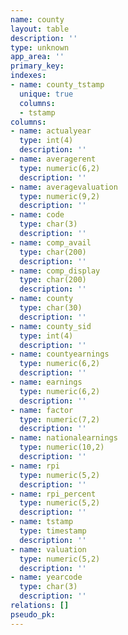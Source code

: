 ```yaml
---
name: county
layout: table
description: ''
type: unknown
app_area: ''
primary_key: 
indexes:
- name: county_tstamp
  unique: true
  columns:
  - tstamp
columns:
- name: actualyear
  type: int(4)
  description: ''
- name: averagerent
  type: numeric(6,2)
  description: ''
- name: averagevaluation
  type: numeric(9,2)
  description: ''
- name: code
  type: char(3)
  description: ''
- name: comp_avail
  type: char(200)
  description: ''
- name: comp_display
  type: char(200)
  description: ''
- name: county
  type: char(30)
  description: ''
- name: county_sid
  type: int(4)
  description: ''
- name: countyearnings
  type: numeric(6,2)
  description: ''
- name: earnings
  type: numeric(6,2)
  description: ''
- name: factor
  type: numeric(7,2)
  description: ''
- name: nationalearnings
  type: numeric(10,2)
  description: ''
- name: rpi
  type: numeric(5,2)
  description: ''
- name: rpi_percent
  type: numeric(5,2)
  description: ''
- name: tstamp
  type: timestamp
  description: ''
- name: valuation
  type: numeric(5,2)
  description: ''
- name: yearcode
  type: char(3)
  description: ''
relations: []
pseudo_pk: 
---
```


